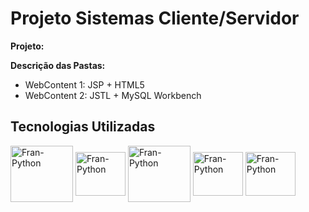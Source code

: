 # Projeto Sistemas Cliente/Servidor

**Projeto:** 

**Descrição das Pastas:**
* WebContent 1: JSP + HTML5
* WebContent 2: JSTL + MySQL Workbench

## Tecnologias Utilizadas

<div align="left">
  
   <img align="center" alt="Fran-Python" height="90" width="100" src="https://cdn.jsdelivr.net/gh/devicons/devicon/icons/java/java-original-wordmark.svg">
   <img align="center" alt="Fran-Python" height="70" width="80" src="https://cdn.jsdelivr.net/gh/devicons/devicon/icons/html5/html5-plain.svg">
   <img align="center" alt="Fran-Python" height="90" width="100" src="https://cdn.jsdelivr.net/gh/devicons/devicon/icons/mysql/mysql-original-wordmark.svg">
   <img align="center" alt="Fran-Python" height="70" width="80" src="https://cdn.jsdelivr.net/gh/devicons/devicon/icons/tomcat/tomcat-line-wordmark.svg">
   <img align="center" alt="Fran-Python" height="70" width="80" src="https://cdn.jsdelivr.net/gh/devicons/devicon/icons/css3/css3-plain.svg">
          
   
          
          
          
</div>
